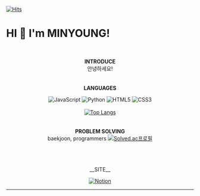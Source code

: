 [![Hits](https://hits.seeyoufarm.com/api/count/incr/badge.svg?url=https%3A%2F%2Fgithub.com%2Fminyuet&count_bg=%23C695FF&title_bg=%23555555&icon=&icon_color=%23E7E7E7&title=HITS&edge_flat=false)](https://hits.seeyoufarm.com)


# HI 👋 I'm MINYOUNG! 

<div align=center>
<br>

__INTRODUCE__
<br> 안녕하세요!
<br>
<br>
<br>
__LANGUAGES__
<br>

![JavaScript](https://img.shields.io/badge/javascript-F7DF1E.svg?&style=for-the-badge&logo=javascript&logoColor=white)
![Python](https://img.shields.io/badge/python-3670A0?style=for-the-badge&logo=python&logoColor=ffdd54) 
![HTML5](https://img.shields.io/badge/html5-%23E34F26.svg?style=for-the-badge&logo=html5&logoColor=white) 
![CSS3](https://img.shields.io/badge/css3-%231572B6.svg?style=for-the-badge&logo=css3&logoColor=white)<br><br>
[![Top Langs](https://github-readme-stats.vercel.app/api/top-langs/?username=minyuet&layout=compact)](https://github.com/깃minyuet/github-readme-stats) 
<br>
<br>
<br>
__PROBLEM SOLVING__ 
<br>
baekjoon, programmers
[![Solved.ac프로필](http://mazassumnida.wtf/api/v2/generate_badge?boj=minyuet)](https://solved.ac/minyuet)
  
<br>
<br>
<br>
__SITE__
<br>
  
[![Notion](https://img.shields.io/badge/Notion-%23000000.svg?style=for-the-badge&logo=notion&logoColor=white)](www.naver.com/)
<hr>

</div>


<!--
**minyuet/minyuet** is a ✨ _special_ ✨ repository because its `README.md` (this file) appears on your GitHub profile.

Here are some ideas to get you started:

- 🔭 I’m currently working on ...
- 🌱 I’m currently learning ...
- 👯 I’m looking to collaborate on ...
- 🤔 I’m looking for help with ...
- 💬 Ask me about ...
- 📫 How to reach me: ...
- 😄 Pronouns: ...
- ⚡ Fun fact: ...
-->








